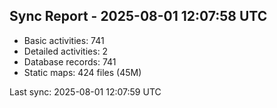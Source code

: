 ## Sync Report - 2025-08-01 12:07:58 UTC

- Basic activities: 741
- Detailed activities: 2
- Database records: 741
- Static maps: 424 files (45M)

Last sync: 2025-08-01 12:07:59 UTC
